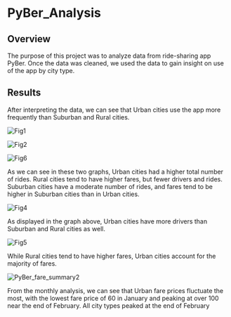# PyBer_Analysis
## Overview
The purpose of this project was to analyze data from ride-sharing app PyBer. Once the data was cleaned, we used the data to gain insight
on use of the app by city type.

## Results

After interpreting the data, we can see that Urban cities use the app more frequently than Suburban and Rural cities.

![Fig1](https://user-images.githubusercontent.com/90978520/138359717-1f3b3c14-b762-467a-a860-fdd1d2a8f2a3.png)

![Fig2](https://user-images.githubusercontent.com/90978520/138359931-57c30d91-6e81-40b3-9366-624e082956dd.png)

![Fig6](https://user-images.githubusercontent.com/90978520/138360174-19aa429f-b5e3-45c4-ad19-60eb25c3f2df.png)


As we can see in these two graphs, Urban cities had a higher total number of rides. Rural cities tend to have higher fares, but fewer drivers and rides. 
Suburban cities have a moderate number of rides, and fares tend to be higher in Suburban cities than in Urban cities.

![Fig4](https://user-images.githubusercontent.com/90978520/138360016-b6e11fdd-a398-49e1-9b77-45a66839c66f.png)

As displayed in the graph above, Urban cities have more drivers than Suburban and Rural cities as well.

![Fig5](https://user-images.githubusercontent.com/90978520/138360340-ec7b546e-4f51-484a-9c6a-30109ff77d20.png)

While Rural cities tend to have higher fares, Urban cities account for the majority of fares. 

![PyBer_fare_summary2](https://user-images.githubusercontent.com/90978520/138614502-4c952535-d1a8-4b0f-9f97-1152cbd5ac02.png)

From the monthly analysis, we can see that Urban fare prices fluctuate the most, with the lowest fare price of 60 in January and peaking at over 100 near the end of February.
All city types peaked at the end of February
